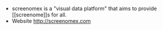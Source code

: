 - screenomex is a "visual data platform" that aims to provide [[screenome]]s for all.
- Website http://screenomex.com
